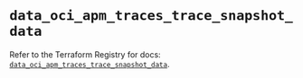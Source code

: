 # `data_oci_apm_traces_trace_snapshot_data`

Refer to the Terraform Registry for docs: [`data_oci_apm_traces_trace_snapshot_data`](https://registry.terraform.io/providers/hashicorp/oci/7.19.0/docs/data-sources/apm_traces_trace_snapshot_data).
